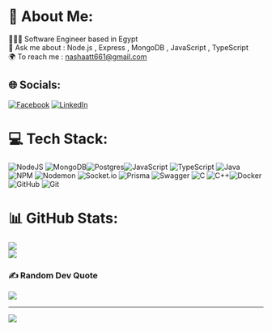 # 💫 About Me:
 👨🏻‍💻 Software Engineer based in Egypt <br>💬 Ask me about :   Node.js , Express , MongoDB , JavaScript , TypeScript <br> 🌍 To reach me : nashaatt661@gmail.com  


## 🌐 Socials:
[![Facebook](https://img.shields.io/badge/Facebook-%231877F2.svg?logo=Facebook&logoColor=white)](https://facebook.com/muhammad.nashaat.372) [![LinkedIn](https://img.shields.io/badge/LinkedIn-%230077B5.svg?logo=linkedin&logoColor=white)](https://linkedin.com/in/mohamed-nashaat-jr) 

# 💻 Tech Stack:
![NodeJS](https://img.shields.io/badge/node.js-6DA55F?style=for-the-badge&logo=node.js&logoColor=white) ![MongoDB](https://img.shields.io/badge/MongoDB-%234ea94b.svg?style=for-the-badge&logo=mongodb&logoColor=white)![Postgres](https://img.shields.io/badge/postgres-%23316192.svg?style=for-the-badge&logo=postgresql&logoColor=white)![JavaScript](https://img.shields.io/badge/javascript-%23323330.svg?style=for-the-badge&logo=javascript&logoColor=%23F7DF1E) ![TypeScript](https://img.shields.io/badge/typescript-%23007ACC.svg?style=for-the-badge&logo=typescript&logoColor=white) ![Java](https://img.shields.io/badge/java-%23ED8B00.svg?style=for-the-badge&logo=openjdk&logoColor=white) ![NPM](https://img.shields.io/badge/NPM-%23CB3837.svg?style=for-the-badge&logo=npm&logoColor=white) ![Nodemon](https://img.shields.io/badge/NODEMON-%23323330.svg?style=for-the-badge&logo=nodemon&logoColor=%BBDEAD) ![Socket.io](https://img.shields.io/badge/Socket.io-black?style=for-the-badge&logo=socket.io&badgeColor=010101) ![Prisma](https://img.shields.io/badge/Prisma-3982CE?style=for-the-badge&logo=Prisma&logoColor=white)   ![Swagger](https://img.shields.io/badge/-Swagger-%23Clojure?style=for-the-badge&logo=swagger&logoColor=white) ![C](https://img.shields.io/badge/c-%2300599C.svg?style=for-the-badge&logo=c&logoColor=white) ![C++](https://img.shields.io/badge/c++-%2300599C.svg?style=for-the-badge&logo=c%2B%2B&logoColor=white)![Docker](https://img.shields.io/badge/docker-%230db7ed.svg?style=for-the-badge&logo=docker&logoColor=white) ![GitHub](https://img.shields.io/badge/github-%23121011.svg?style=for-the-badge&logo=github&logoColor=white) ![Git](https://img.shields.io/badge/git-%23F05033.svg?style=for-the-badge&logo=git&logoColor=white)
# 📊 GitHub Stats:
![](https://github-readme-streak-stats.herokuapp.com/?user=nashaat10&theme=dark&hide_border=true)<br/>
![](https://github-readme-stats.vercel.app/api/top-langs/?username=nashaat10&theme=dark&hide_border=true&include_all_commits=false&count_private=false&layout=compact)

### ✍️ Random Dev Quote
![](https://quotes-github-readme.vercel.app/api?type=horizontal&theme=merko)

---
[![](https://visitcount.itsvg.in/api?id=nashaat10&icon=0&color=0)](https://visitcount.itsvg.in)

<!-- Proudly created with GPRM ( https://gprm.itsvg.in ) -->



